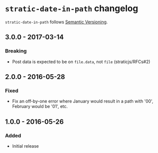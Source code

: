 # `stratic-date-in-path` changelog

`stratic-date-in-path` follows [Semantic Versioning][1].

## 3.0.0 - 2017-03-14

### Breaking

* Post data is expected to be on `file.data`, not `file` (straticjs/RFCs#2)

## 2.0.0 - 2016-05-28

### Fixed

* Fix an off-by-one error where January would result in a path with '00', February would be '01', etc.

## 1.0.0 - 2016-05-26

### Added

* Initial release

 [1]: http://semver.org/
